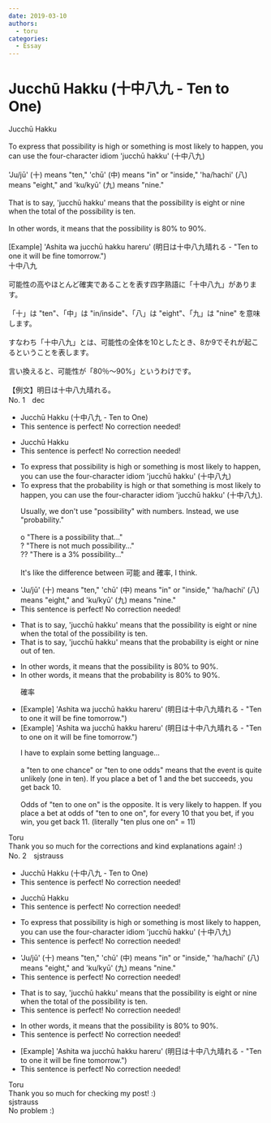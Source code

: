 ```yaml
---
date: 2019-03-10
authors:
  - toru
categories:
  - Essay
---
```


<h1 id="subject_show">Jucchū Hakku (十中八九 - Ten to One)</h1>
<div class="date" hidden>Mar 10, 2019 22:07</div>
<div id="post"><div id="body_show_ori">
Jucchū Hakku<br/><br/>To express that possibility is high or something is most likely to happen, you can use the four-character idiom 'jucchū hakku' (十中八九)<br/><br/>'Ju/jū' (十) means "ten," 'chū' (中) means "in" or "inside," 'ha/hachi' (八) means "eight," and 'ku/kyū' (九) means "nine."<br/><br/>That is to say, 'jucchū hakku' means that the possibility is eight or nine when the total of the possibility is ten.<br/><br/>In other words, it means that the possibility is 80% to 90%.<br/><br/>[Example] 'Ashita wa jucchū hakku hareru' (明日は十中八九晴れる - "Ten to one it will be fine tomorrow.")
</div></div>

<!-- more -->

<div id="post_ja"><div id="body_show_mo">
十中八九<br/><br/>可能性の高やほとんど確実であることを表す四字熟語に「十中八九」があります。<br/><br/>「十」は "ten"、「中」は "in/inside"、「八」は "eight"、「九」は "nine" を意味します。<br/><br/>すなわち「十中八九」とは、可能性の全体を10としたとき、8か9でそれが起こるということを表します。<br/><br/>言い換えると、可能性が「80％～90%」というわけです。<br/><br/>【例文】明日は十中八九晴れる。
</div></div>
<div id="block"><div class="first_name"> No. 1　<span class="just_name">dec</span></div><div id="block2">
<ul class="correction_field">
<li class="incorrect">Jucchū Hakku (十中八九 - Ten to One)</li>
<li class="corrected perfect">This sentence is perfect! No correction needed!</li>
</ul>
<ul class="correction_field">
<li class="incorrect">Jucchū Hakku</li>
<li class="corrected perfect">This sentence is perfect! No correction needed!</li>
</ul>
<ul class="correction_field">
<li class="incorrect">To express that possibility is high or something is most likely to happen, you can use the four-character idiom 'jucchū hakku' (十中八九)</li>
<li class="corrected correct">
To express that the <span class="f_blue">probability</span> is high or <span class="f_blue">that</span> something is most likely to happen, you can use the four-character idiom 'jucchū hakku' (十中八九)<span class="f_blue">.</span>
<p class="correction_comment">Usually, we don't use "possibility" with numbers. Instead, we use "probability."<br/><br/>o "There is a possibility that..." <br/>? "There is not much possibility..."<br/>?? "There is a 3% possibility..."<br/><br/>It's like the difference between 可能 and 確率, I think.</p>
</li>
</ul>
<ul class="correction_field">
<li class="incorrect">'Ju/jū' (十) means "ten," 'chū' (中) means "in" or "inside," 'ha/hachi' (八) means "eight," and 'ku/kyū' (九) means "nine."</li>
<li class="corrected perfect">This sentence is perfect! No correction needed!</li>
</ul>
<ul class="correction_field">
<li class="incorrect">That is to say, 'jucchū hakku' means that the possibility is eight or nine when the total of the possibility is ten.</li>
<li class="corrected correct">
That is to say, 'jucchū hakku' means that the <span class="f_blue">probability</span> is eight or nine <span class="f_blue">out of</span> ten.
</li>
</ul>
<ul class="correction_field">
<li class="incorrect">In other words, it means that the possibility is 80% to 90%.</li>
<li class="corrected correct">
In other words, it means that the <span class="f_blue">probability</span> is 80% to 90%.
<p class="correction_comment">確率</p>
</li>
</ul>
<ul class="correction_field">
<li class="incorrect">[Example] 'Ashita wa jucchū hakku hareru' (明日は十中八九晴れる - "Ten to one it will be fine tomorrow.")</li>
<li class="corrected correct">
[Example] 'Ashita wa jucchū hakku hareru' (明日は十中八九晴れる - "Ten to one <span class="f_blue">on </span>it will be fine tomorrow.")
<p class="correction_comment">I have to explain some betting language...<br/><br/>a "ten to one chance" or "ten to one odds" means that the event is quite unlikely (one in ten). If you place a bet of 1 and the bet succeeds, you get back 10.<br/><br/>Odds of "ten to one on" is the opposite. It is very likely to happen. If you place a bet at odds of "ten to one on", for every 10 that you bet, if you win, you get back 11. (literally "ten plus one on" = 11)</p>
</li>
</ul>
</div><div class="name"><span class="just_name">Toru</span><br>
Thank you so much for the corrections and kind explanations again! :)
</div>
</div>
<div id="block"><div class="first_name"> No. 2　<span class="just_name">sjstrauss</span></div><div id="block2">
<ul class="correction_field">
<li class="incorrect">Jucchū Hakku (十中八九 - Ten to One)</li>
<li class="corrected perfect">This sentence is perfect! No correction needed!</li>
</ul>
<ul class="correction_field">
<li class="incorrect">Jucchū Hakku</li>
<li class="corrected perfect">This sentence is perfect! No correction needed!</li>
</ul>
<ul class="correction_field">
<li class="incorrect">To express that possibility is high or something is most likely to happen, you can use the four-character idiom 'jucchū hakku' (十中八九)</li>
<li class="corrected perfect">This sentence is perfect! No correction needed!</li>
</ul>
<ul class="correction_field">
<li class="incorrect">'Ju/jū' (十) means "ten," 'chū' (中) means "in" or "inside," 'ha/hachi' (八) means "eight," and 'ku/kyū' (九) means "nine."</li>
<li class="corrected perfect">This sentence is perfect! No correction needed!</li>
</ul>
<ul class="correction_field">
<li class="incorrect">That is to say, 'jucchū hakku' means that the possibility is eight or nine when the total of the possibility is ten.</li>
<li class="corrected perfect">This sentence is perfect! No correction needed!</li>
</ul>
<ul class="correction_field">
<li class="incorrect">In other words, it means that the possibility is 80% to 90%.</li>
<li class="corrected perfect">This sentence is perfect! No correction needed!</li>
</ul>
<ul class="correction_field">
<li class="incorrect">[Example] 'Ashita wa jucchū hakku hareru' (明日は十中八九晴れる - "Ten to one it will be fine tomorrow.")</li>
<li class="corrected perfect">This sentence is perfect! No correction needed!</li>
</ul>
</div><div class="name"><span class="just_name">Toru</span><br>
Thank you so much for checking my post! :)
</div>
<div class="name"><span class="just_name">sjstrauss</span><br>
No problem :)
</div>
</div>
